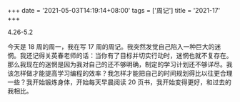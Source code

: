 +++
date = '2021-05-03T14:19:14+08:00'
tags = ['周记']
title = '2021-17'
+++

4.26-5.2

今天是 18 周的周一，我在写 17 周的周记。我突然发觉自己陷入一种巨大的迷惘。我还记得关英春老师的话：当你有了目标并切实行动时，迷惘也就不复存在。那么我现在的迷惘是因为我对自己的还不够明确，制定的学习计划还不够详尽。我该怎样做才能提高学习编程的效率？我怎样才能把自己的时间规划得比以往更合理一些？我开始锻炼身体，开始每天早晨阅读 20 页书，我开始变得更好，和过去的我相比。
